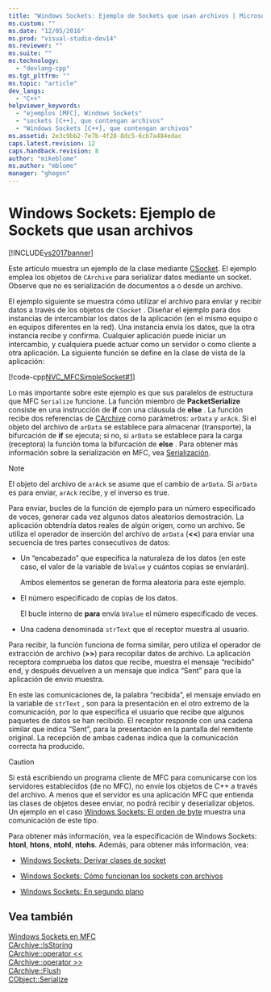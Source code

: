```yaml
---
title: "Windows Sockets: Ejemplo de Sockets que usan archivos | Microsoft Docs"
ms.custom: ""
ms.date: "12/05/2016"
ms.prod: "visual-studio-dev14"
ms.reviewer: ""
ms.suite: ""
ms.technology: 
  - "devlang-cpp"
ms.tgt_pltfrm: ""
ms.topic: "article"
dev_langs: 
  - "C++"
helpviewer_keywords: 
  - "ejemplos [MFC], Windows Sockets"
  - "sockets [C++], que contengan archivos"
  - "Windows Sockets [C++], que contengan archivos"
ms.assetid: 2e3c9bb2-7e7b-4f28-8dc5-6cb7a484edac
caps.latest.revision: 12
caps.handback.revision: 8
author: "mikeblome"
ms.author: "mblome"
manager: "ghogen"
---
```

# Windows Sockets: Ejemplo de Sockets que usan archivos
[!INCLUDE[vs2017banner](../assembler/inline/includes/vs2017banner.md)]

Este artículo muestra un ejemplo de la clase mediante [CSocket](../mfc/reference/csocket-class.md).  El ejemplo emplea los objetos de `CArchive` para serializar datos mediante un socket.  Observe que no es serialización de documentos a o desde un archivo.  
  
 El ejemplo siguiente se muestra cómo utilizar el archivo para enviar y recibir datos a través de los objetos de `CSocket` .  Diseñar el ejemplo para dos instancias de intercambiar los datos de la aplicación \(en el mismo equipo o en equipos diferentes en la red\).  Una instancia envía los datos, que la otra instancia recibe y confirma.  Cualquier aplicación puede iniciar un intercambio, y cualquiera puede actuar como un servidor o como cliente a otra aplicación.  La siguiente función se define en la clase de vista de la aplicación:  
  
 [!code-cpp[NVC_MFCSimpleSocket#1](../mfc/codesnippet/CPP/windows-sockets-example-of-sockets-using-archives_1.cpp)]  
  
 Lo más importante sobre este ejemplo es que sus paralelos de estructura que MFC `Serialize` funcione.  La función miembro de **PacketSerialize** consiste en una instrucción de **if** con una cláusula de **else** .  La función recibe dos referencias de [CArchive](../mfc/reference/carchive-class.md) como parámetros: `arData` y `arAck`.  Si el objeto del archivo de `arData` se establece para almacenar \(transporte\), la bifurcación de **if** se ejecuta; si no, si `arData` se establece para la carga \(receptora\) la función toma la bifurcación de **else** .  Para obtener más información sobre la serialización en MFC, vea [Serialización](../mfc/how-to-make-a-type-safe-collection.md).  
  
> [!NOTE]
>  El objeto del archivo de `arAck` se asume que el cambio de `arData`.  Si `arData` es para enviar, `arAck` recibe, y el inverso es true.  
  
 Para enviar, bucles de la función de ejemplo para un número especificado de veces, generar cada vez algunos datos aleatorios demostración.  La aplicación obtendría datos reales de algún origen, como un archivo.  Se utiliza el operador de inserción del archivo de `arData` \(**\<\<**\) para enviar una secuencia de tres partes consecutivos de datos:  
  
-   Un “encabezado” que especifica la naturaleza de los datos \(en este caso, el valor de la variable de `bValue` y cuántos copias se enviarán\).  
  
     Ambos elementos se generan de forma aleatoria para este ejemplo.  
  
-   El número especificado de copias de los datos.  
  
     El bucle interno de **para** envía `bValue` el número especificado de veces.  
  
-   Una cadena denominada `strText` que el receptor muestra al usuario.  
  
 Para recibir, la función funciona de forma similar, pero utiliza el operador de extracción de archivo \(**\>\>**\) para recopilar datos de archivo.  La aplicación receptora comprueba los datos que recibe, muestra el mensaje “recibido” end, y después devuelven a un mensaje que indica “Sent” para que la aplicación de envío muestra.  
  
 En este las comunicaciones de, la palabra “recibida”, el mensaje enviado en la variable de `strText` , son para la presentación en el otro extremo de la comunicación, por lo que especifica el usuario que recibe que algunos paquetes de datos se han recibido.  El receptor responde con una cadena similar que indica “Sent”, para la presentación en la pantalla del remitente original.  La recepción de ambas cadenas indica que la comunicación correcta ha producido.  
  
> [!CAUTION]
>  Si está escribiendo un programa cliente de MFC para comunicarse con los servidores establecidos \(de no MFC\), no envíe los objetos de C\+\+ a través del archivo.  A menos que el servidor es una aplicación MFC que entienda las clases de objetos desee enviar, no podrá recibir y deserializar objetos.  Un ejemplo en el caso [Windows Sockets: El orden de byte](../mfc/windows-sockets-byte-ordering.md) muestra una comunicación de este tipo.  
  
 Para obtener más información, vea la especificación de Windows Sockets: **htonl**, **htons**, **ntohl**, **ntohs**.  Además, para obtener más información, vea:  
  
-   [Windows Sockets: Derivar clases de socket](../mfc/windows-sockets-deriving-from-socket-classes.md)  
  
-   [Windows Sockets: Cómo funcionan los sockets con archivos](../mfc/windows-sockets-how-sockets-with-archives-work.md)  
  
-   [Windows Sockets: En segundo plano](../mfc/windows-sockets-background.md)  
  
## Vea también  
 [Windows Sockets en MFC](../mfc/windows-sockets-in-mfc.md)   
 [CArchive::IsStoring](../Topic/CArchive::IsStoring.md)   
 [CArchive::operator \<\<](../Topic/CArchive::operator%20%3C%3C.md)   
 [CArchive::operator \>\>](../Topic/CArchive::operator%20%3E%3E.md)   
 [CArchive::Flush](../Topic/CArchive::Flush.md)   
 [CObject::Serialize](../Topic/CObject::Serialize.md)